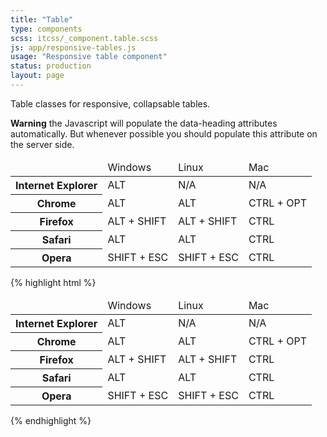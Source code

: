 ```yaml
---
title: "Table"
type: components
scss: itcss/_component.table.scss
js: app/responsive-tables.js
usage: "Responsive table component"
status: production
layout: page
---
```


Table classes for responsive, collapsable tables. 

<div class="message message--warn">
    <strong>Warning</strong> the Javascript will populate the data-heading attributes automatically. But whenever possible you should populate this attribute on the server side.
</div>

<div class="example">
<table border="0" class="table table--responsive">
    <thead>
    <tr>
        <td>&nbsp;</td>
        <td>Windows</td>
        <td>Linux</td>
        <td>Mac</td>
    </tr>
    </thead>
    <tbody>
    <tr>
        <th data-heading=""><div>Internet Explorer</div></th>
        <td data-heading="Windows"><div>ALT</div></td>
        <td data-heading="Linux"><div>N/A</div></td>
        <td data-heading="Mac"><div>N/A</div></td>
    </tr>
    <tr>
        <th data-heading=""><div>Chrome</div></th>
        <td data-heading="Windows"><div>ALT</div></td>
        <td data-heading="Linux"><div>ALT</div></td>
        <td data-heading="Mac"><div>CTRL + OPT</div></td>
    </tr>
    <tr>
        <th data-heading=""><div>Firefox</div></th>
        <td data-heading="Windows"><div>ALT + SHIFT</div></td>
        <td data-heading="Linux"><div>ALT + SHIFT</div></td>
        <td data-heading="Mac"><div>CTRL&nbsp;</div></td>
    </tr>
    <tr>
        <th data-heading=""><div>Safari</div></th>
        <td data-heading="Windows"><div>ALT</div></td>
        <td data-heading="Linux"><div>ALT</div></td>
        <td data-heading="Mac"><div>CTRL</div></td>
    </tr>
    <tr>
        <th data-heading=""><div>Opera</div></th>
        <td data-heading="Windows"><div>SHIFT + ESC</div></td>
        <td data-heading="Linux"><div>SHIFT + ESC</div></td>
        <td data-heading="Mac"><div>CTRL</div></td>
    </tr>
    </tbody>
</table>
</div>

{% highlight html %}
<table border="0" class="table table--responsive">
    <thead>
        <tr>
            <td>&nbsp;</td>
            <td>Windows</td>
            <td>Linux</td>
            <td>Mac</td>
        </tr>
    </thead>
    <tbody>
        <tr>
            <th data-heading=""><div>Internet Explorer</div></th>
            <td data-heading="Windows"><div>ALT</div></td>
            <td data-heading="Linux"><div>N/A</div></td>
            <td data-heading="Mac"><div>N/A</div></td>
        </tr>
        <tr>
            <th data-heading=""><div>Chrome</div></th>
            <td data-heading="Windows"><div>ALT</div></td>
            <td data-heading="Linux"><div>ALT</div></td>
            <td data-heading="Mac"><div>CTRL + OPT</div></td>
        </tr>
        <tr>
            <th data-heading=""><div>Firefox</div></th>
            <td data-heading="Windows"><div>ALT + SHIFT</div></td>
            <td data-heading="Linux"><div>ALT + SHIFT</div></td>
            <td data-heading="Mac"><div>CTRL&nbsp;</div></td>
        </tr>
        <tr>
            <th data-heading=""><div>Safari</div></th>
            <td data-heading="Windows"><div>ALT</div></td>
            <td data-heading="Linux"><div>ALT</div></td>
            <td data-heading="Mac"><div>CTRL</div></td>
        </tr>
        <tr>
            <th data-heading=""><div>Opera</div></th>
            <td data-heading="Windows"><div>SHIFT + ESC</div></td>
            <td data-heading="Linux"><div>SHIFT + ESC</div></td>
            <td data-heading="Mac"><div>CTRL</div></td>
        </tr>
    </tbody>
</table>
{% endhighlight %}